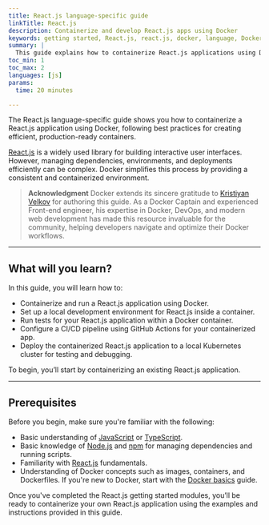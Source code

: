 ```yaml
---
title: React.js language-specific guide
linkTitle: React.js
description: Containerize and develop React.js apps using Docker
keywords: getting started, React.js, react.js, docker, language, Dockerfile
summary: |
  This guide explains how to containerize React.js applications using Docker.
toc_min: 1
toc_max: 2
languages: [js]
params:
  time: 20 minutes

---
```


The React.js language-specific guide shows you how to containerize a React.js application using Docker, following best practices for creating efficient, production-ready containers.

[React.js](https://react.dev/) is a widely used library for building interactive user interfaces. However, managing dependencies, environments, and deployments efficiently can be complex. Docker simplifies this process by providing a consistent and containerized environment.

> 
> **Acknowledgment**
> Docker extends its sincere gratitude to [Kristiyan Velkov](https://www.linkedin.com/in/kristiyan-velkov-763130b3/) for authoring this guide. As a Docker Captain and experienced Front-end engineer, his expertise in Docker, DevOps, and modern web development has made this resource invaluable for the community, helping developers navigate and optimize their Docker workflows.

---

## What will you learn?

In this guide, you will learn how to:

- Containerize and run a React.js application using Docker.
- Set up a local development environment for React.js inside a container. 
- Run tests for your React.js application within a Docker container.
- Configure a CI/CD pipeline using GitHub Actions for your containerized app.
- Deploy the containerized React.js application to a local Kubernetes cluster for testing and debugging.

To begin, you’ll start by containerizing an existing React.js application.

---

## Prerequisites

Before you begin, make sure you're familiar with the following:

- Basic understanding of [JavaScript](https://developer.mozilla.org/en-US/docs/Web/JavaScript) or [TypeScript](https://www.typescriptlang.org/).
- Basic knowledge of [Node.js](https://nodejs.org/en) and [npm](https://docs.npmjs.com/about-npm) for managing dependencies and running scripts.
- Familiarity with [React.js](https://react.dev/) fundamentals.
- Understanding of Docker concepts such as images, containers, and Dockerfiles. If you're new to Docker, start with the [Docker basics](/get-started/docker-concepts/the-basics/what-is-a-container.md) guide.

Once you've completed the React.js getting started modules, you’ll be ready to containerize your own React.js application using the examples and instructions provided in this guide.
